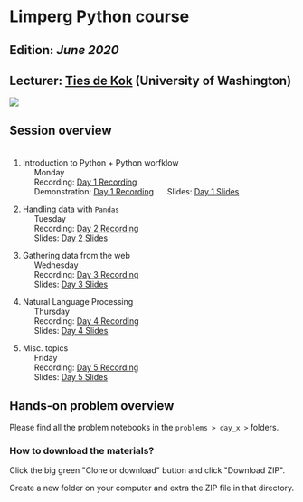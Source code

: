 # Limperg Python course
## Edition: *June 2020*
## Lecturer: <a href="https://www.tiesdekok.com" target="_blank">Ties de Kok</a> (University of Washington)
 <a href="https://opensource.org/licenses/MIT"><img src="https://img.shields.io/badge/license-MIT-blue.svg"></a>


## **Session overview**

<span style="display: block; padding-top: 5px"></span>

1) Introduction to Python + Python worfklow     
<span style="padding-left: 20px" class="arrow-right"></span> Monday    
<span style="padding-left: 20px" class="arrow-right"></span>Recording: <a href="https://youtu.be/FpcIeNeGWd8" target="_blank">Day 1 Recording</a>   
<span style="padding-left: 20px" class="arrow-right"></span>Demonstration: <a href="https://youtu.be/CFw2hrLV7ms" target="_blank">Day 1 Recording</a>
<span style="padding-left: 20px" class="arrow-right"></span>Slides: <a href="https://www.tiesdekok.com/slides/limperg_2020/day_1/index.html" target="_blank">Day 1 Slides</a>

2) Handling data with `Pandas`  
<span style="padding-left: 20px" class="arrow-right"></span> Tuesday  
<span style="padding-left: 20px" class="arrow-right"></span>Recording: <a href="#" target="_blank">Day 2 Recording</a>   
<span style="padding-left: 20px" class="arrow-right"></span>Slides: <a href="#" target="_blank">Day 2 Slides</a>

3) Gathering data from the web  
<span style="padding-left: 20px" class="arrow-right"></span> Wednesday     
<span style="padding-left: 20px" class="arrow-right"></span>Recording: <a href="#" target="_blank">Day 3 Recording</a>   
<span style="padding-left: 20px" class="arrow-right"></span>Slides: <a href="#" target="_blank">Day 3 Slides</a>

4) Natural Language Processing   
<span style="padding-left: 20px" class="arrow-right"></span> Thursday   
<span style="padding-left: 20px" class="arrow-right"></span>Recording: <a href="#" target="_blank">Day 4 Recording</a>   
<span style="padding-left: 20px" class="arrow-right"></span>Slides: <a href="#" target="_blank">Day 4 Slides</a>

5) Misc. topics  
<span style="padding-left: 20px" class="arrow-right"></span> Friday  
<span style="padding-left: 20px" class="arrow-right"></span>Recording: <a href="#" target="_blank">Day 5 Recording</a>   
<span style="padding-left: 20px" class="arrow-right"></span>Slides: <a href="#" target="_blank">Day 5 Slides</a>

## Hands-on problem overview  

Please find all the problem notebooks in the `problems > day_x >` folders.

### How to download the materials? 

Click the big green "Clone or download" button and click "Download ZIP".

Create a new folder on your computer and extra the ZIP file in that directory. 
